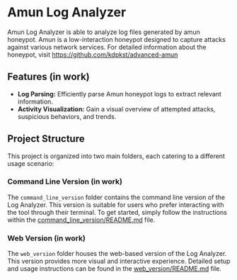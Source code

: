 # Amun Log Analyzer
Amun Log Analyzer is able to analyze log files generated by amun honeypot. Amun is a low-interaction honeypot designed to capture attacks against various network services. For detailed information about the honeypot, visit https://github.com/kdpkst/advanced-amun

## Features (in work)

- **Log Parsing:** Efficiently parse Amun honeypot logs to extract relevant information.
- **Activity Visualization:** Gain a visual overview of attempted attacks, suspicious behaviors, and trends.

## Project Structure

This project is organized into two main folders, each catering to a different usage scenario:

### Command Line Version (in work)

The `command_line_version` folder contains the command line version of the Log Analyzer. This version is suitable for users who prefer interacting with the tool through their terminal. To get started, simply follow the instructions within the [command_line_version/README.md](command_line_version/README.md) file.

### Web Version (in work)

The `web_version` folder houses the web-based version of the Log Analyzer. This version provides more visual and interactive experience. Detailed setup and usage instructions can be found in the [web_version/README.md](web_version/README.md) file.

